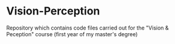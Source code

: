 # Vision-Perception
Repository which contains code files carried out for  the "Vision &amp; Peception" course (first year of my master's degree)
